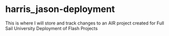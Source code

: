 harris_jason-deployment
=======================

This is where I will store and track changes to an AIR project created for Full Sail University Deployment of Flash Projects
